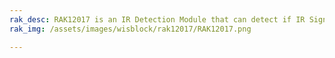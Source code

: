 ```yaml
---
rak_desc: RAK12017 is an IR Detection Module that can detect if IR Signal is reflected back.
rak_img: /assets/images/wisblock/rak12017/RAK12017.png

---
```


<rk-redirect to="/Product-Categories/WisBlock/RAK12017/Overview/" />